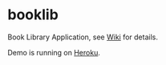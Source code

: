 booklib
========

Book Library Application, see [Wiki](https://github.com/springside/booklib/wiki) for details.

Demo is running on [Heroku](http://cgcbooklib.herokuapp.com). 
